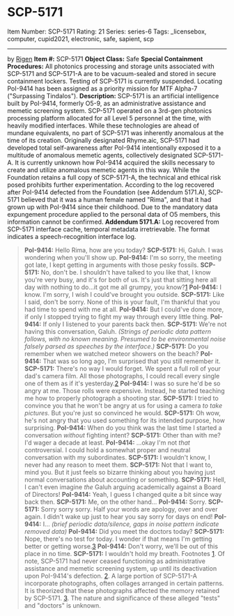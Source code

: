 # SCP-5171
Item Number: SCP-5171
Rating: 21
Series: series-6
Tags: _licensebox, computer, cupid2021, electronic, safe, sapient, scp

---

by [Rigen](/rigen-writes)
**Item #:** SCP-5171
**Object Class:** Safe
**Special Containment Procedures:** All photonics processing and storage units associated with SCP-5171 and SCP-5171-A are to be vacuum-sealed and stored in secure containment lockers. Testing of SCP-5171 is currently suspended.
Locating PoI-9414 has been assigned as a priority mission for MTF Alpha-7 ("Surpassing Tindalos").
**Description:** SCP-5171 is an artificial intelligence built by PoI-9414, formerly O5-9, as an administrative assistance and memetic screening system. SCP-5171 operated on a 3rd-gen photonics processing platform allocated for all Level 5 personnel at the time, with heavily modified interfaces. While these technologies are ahead of mundane equivalents, no part of SCP-5171 was inherently anomalous at the time of its creation.
Originally designated Rhyme.aic, SCP-5171 had developed total self-awareness after PoI-9414 intentionally exposed it to a multitude of anomalous memetic agents, collectively designated SCP-5171-A. It is currently unknown how PoI-9414 acquired the skills necessary to create and utilize anomalous memetic agents in this way. While the Foundation retains a full copy of SCP-5171-A, the technical and ethical risk posed prohibits further experimentation.
According to the log recovered after PoI-9414 defected from the Foundation (see Addendum 5171.A), SCP-5171 believed that it was a human female named "Rima", and that it had grown up with PoI-9414 since their childhood. Due to the mandatory data expungement procedure applied to the personal data of O5 members, this information cannot be confirmed.
**Addendum 5171.A:** Log recovered from SCP-5171 interface cache, temporal metadata irretrievable. The format indicates a speech-recognition interface log.
> **PoI-9414:** Hello Rima, how are you today?
> **SCP-5171:** Hi, Galuh. I was wondering when you'll show up.
> **PoI-9414:** I'm so sorry, the meeting got late, I kept getting in arguments with those pesky fossils.
> **SCP-5171:** No, don't be. I shouldn't have talked to you like that, I know you're very busy, and it's for both of us. It's just that sitting here all day with nothing to do…it got me all grumpy, you know?[1](javascript:;)
> **PoI-9414:** I know. I'm sorry, I wish I could've brought you outside.
> **SCP-5171:** Like I said, don't be sorry. None of this is your fault, I'm thankful that you had time to spend with me at all.
> **PoI-9414:** But I could've done more, if only I stopped trying to fight my way through every little thing.
> **PoI-9414:** If only I listened to your parents back then.
> **SCP-5171:** We're not having this conversation, Galuh.
> _(Strings of periodic data pattern follows, with no known meaning. Presumed to be environmental noise falsely parsed as speeches by the interface.)_
> **SCP-5171:** Do you remember when we watched meteor showers on the beach?
> **PoI-9414:** That was so long ago, I'm surprised that you still remember it.
> **SCP-5171:** There's no way I would forget. We spent a full roll of your dad's camera film. All those photographs, I could recall every single one of them as if it's yesterday.[2](javascript:;)
> **PoI-9414:** I was so sure he'd be so angry at me. Those rolls were expensive. Instead, he started teaching me how to properly photograph a shooting star.
> **SCP-5171:** I tried to convince you that he won't be angry at us for using a camera _to take pictures._ But you're just so convinced he would.
> **SCP-5171:** Oh wow, he's not angry that you used something for its intended purpose, how surprising.
> **PoI-9414:** When do you think was the last time I started a conversation _without_ fighting intent?
> **SCP-5171:** Other than with me? I'd wager a decade at least.
> **PoI-9414:** …okay I'm not _that_ controversial. I could hold a somewhat proper and neutral conversation with my subordinates.
> **SCP-5171:** I wouldn't know, I never had any reason to meet them.
> **SCP-5171:** Not that I want to, mind you. But it just feels so bizarre thinking about you having just normal conversations about accounting or something.
> **SCP-5171:** Hell, I can't even imagine _the_ Galuh arguing academically against a Board of Directors!
> **PoI-9414:** Yeah, I guess I changed quite a bit since way back then.
> **SCP-5171:** Me, on the other hand…
> **PoI-9414:** Sorry.
> **SCP-5171:** Sorry sorry sorry. Half your words are apology, over and over again. I didn't wake up just to hear you say sorry for days on end!
> **PoI-9414:** I…
> _(brief periodic data/silence, gaps in noise pattern indicate removed data)_
> **PoI-9414:** Did you meet the doctors today?
> **SCP-5171:** Nope, there's no test for today. I wonder if that means I'm getting better or getting worse.[3](javascript:;)
> **PoI-9414:** Don't worry, we'll be out of this place in no time.
> **SCP-5171:** I wouldn't hold my breath.
Footnotes
[1](javascript:;). Of note, SCP-5171 had never ceased functioning as administrative assistance and memetic screening system, up until its deactivation upon PoI-9414's defection.
[2](javascript:;). A large portion of SCP-5171-A incorporate photographs, often collages arranged in certain patterns. It is theorized that these photographs affected the memory retained by SCP-5171.
[3](javascript:;). The nature and significance of these alleged "tests" and "doctors" is unknown.